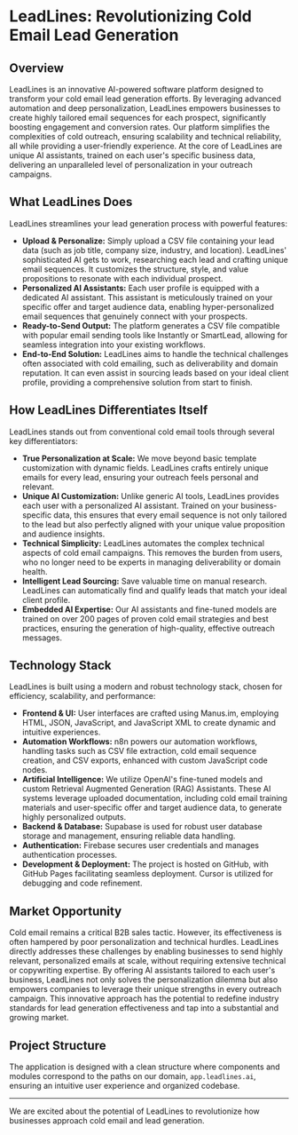 # LeadLines: Revolutionizing Cold Email Lead Generation

## Overview

LeadLines is an innovative AI-powered software platform designed to transform your cold email lead generation efforts. By leveraging advanced automation and deep personalization, LeadLines empowers businesses to create highly tailored email sequences for each prospect, significantly boosting engagement and conversion rates. Our platform simplifies the complexities of cold outreach, ensuring scalability and technical reliability, all while providing a user-friendly experience. At the core of LeadLines are unique AI assistants, trained on each user's specific business data, delivering an unparalleled level of personalization in your outreach campaigns.

## What LeadLines Does

LeadLines streamlines your lead generation process with powerful features:

*   **Upload & Personalize:** Simply upload a CSV file containing your lead data (such as job title, company size, industry, and location). LeadLines' sophisticated AI gets to work, researching each lead and crafting unique email sequences. It customizes the structure, style, and value propositions to resonate with each individual prospect.
*   **Personalized AI Assistants:** Each user profile is equipped with a dedicated AI assistant. This assistant is meticulously trained on your specific offer and target audience data, enabling hyper-personalized email sequences that genuinely connect with your prospects.
*   **Ready-to-Send Output:** The platform generates a CSV file compatible with popular email sending tools like Instantly or SmartLead, allowing for seamless integration into your existing workflows.
*   **End-to-End Solution:** LeadLines aims to handle the technical challenges often associated with cold emailing, such as deliverability and domain reputation. It can even assist in sourcing leads based on your ideal client profile, providing a comprehensive solution from start to finish.

## How LeadLines Differentiates Itself

LeadLines stands out from conventional cold email tools through several key differentiators:

*   **True Personalization at Scale:** We move beyond basic template customization with dynamic fields. LeadLines crafts entirely unique emails for every lead, ensuring your outreach feels personal and relevant.
*   **Unique AI Customization:** Unlike generic AI tools, LeadLines provides each user with a personalized AI assistant. Trained on your business-specific data, this ensures that every email sequence is not only tailored to the lead but also perfectly aligned with your unique value proposition and audience insights.
*   **Technical Simplicity:** LeadLines automates the complex technical aspects of cold email campaigns. This removes the burden from users, who no longer need to be experts in managing deliverability or domain health.
*   **Intelligent Lead Sourcing:** Save valuable time on manual research. LeadLines can automatically find and qualify leads that match your ideal client profile.
*   **Embedded AI Expertise:** Our AI assistants and fine-tuned models are trained on over 200 pages of proven cold email strategies and best practices, ensuring the generation of high-quality, effective outreach messages.

## Technology Stack

LeadLines is built using a modern and robust technology stack, chosen for efficiency, scalability, and performance:

*   **Frontend & UI:** User interfaces are crafted using Manus.im, employing HTML, JSON, JavaScript, and JavaScript XML to create dynamic and intuitive experiences.
*   **Automation Workflows:** n8n powers our automation workflows, handling tasks such as CSV file extraction, cold email sequence creation, and CSV exports, enhanced with custom JavaScript code nodes.
*   **Artificial Intelligence:** We utilize OpenAI's fine-tuned models and custom Retrieval Augmented Generation (RAG) Assistants. These AI systems leverage uploaded documentation, including cold email training materials and user-specific offer and target audience data, to generate highly personalized outputs.
*   **Backend & Database:** Supabase is used for robust user database storage and management, ensuring reliable data handling.
*   **Authentication:** Firebase secures user credentials and manages authentication processes.
*   **Development & Deployment:** The project is hosted on GitHub, with GitHub Pages facilitating seamless deployment. Cursor is utilized for debugging and code refinement.

## Market Opportunity

Cold email remains a critical B2B sales tactic. However, its effectiveness is often hampered by poor personalization and technical hurdles. LeadLines directly addresses these challenges by enabling businesses to send highly relevant, personalized emails at scale, without requiring extensive technical or copywriting expertise. By offering AI assistants tailored to each user's business, LeadLines not only solves the personalization dilemma but also empowers companies to leverage their unique strengths in every outreach campaign. This innovative approach has the potential to redefine industry standards for lead generation effectiveness and tap into a substantial and growing market.

## Project Structure

The application is designed with a clean structure where components and modules correspond to the paths on our domain, `app.leadlines.ai`, ensuring an intuitive user experience and organized codebase.

---

We are excited about the potential of LeadLines to revolutionize how businesses approach cold email and lead generation.
